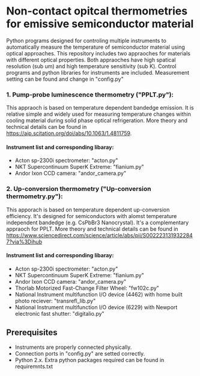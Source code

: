 # **Non-contact opitcal thermometries for emissive semiconductor material**
Python programs designed for controling multiple instruments to automatically measure the temperature of semiconductor material using optical approaches. This repository includes two appraoches for materials with different optical properties. Both appraoches have high spatical resolution (sub um) and high temperature sensitivity (sub K). Control programs and python libraries for instruments are included. Measurement setting can be found and change in "config.py"

### 1. Pump-probe luminescence thermometry ("PPLT.py"):
This appraoch is based on temperature dependent bandedge emission. It is relative simple and widely used for measuring temperature changes within cooling material during solid phase optical refrigeration. More theory and technical details can be found in https://aip.scitation.org/doi/abs/10.1063/1.4811759. 

#### Instrument list and corresponding libaray:
* Acton sp-2300i spectrometer: "acton.py"
* NKT Supercontinuum SuperK Extreme: "fianium.py"
* Andor Ixon CCD camera: "andor_camera.py"

### 2. Up-conversion thermometry ("Up-conversion thermometry.py"):
This apporach is based on temperature dependent up-conversion efficiency. It's designed for semiconductors with alomst temperature independent bandedge (e.g. CsPbBr3 Nanocrystal). It's a complementary appraoch for PPLT. More theory and technical details can be found in https://www.sciencedirect.com/science/article/abs/pii/S0022231319322847?via%3Dihub

#### Instrument list and corresponding libaray:
* Acton sp-2300i spectrometer: "acton.py"
* NKT Supercontinuum SuperK Extreme: "fianium.py"
* Andor Ixon CCD camera: "andor_camera.py"
* Thorlab Motorized Fast-Change Filter Wheel: "fw102c.py"
* National Instrument multifunction I/O device (4462) with home built photo reciever: "transrefl_lib.py"
* National Instrument multifunction I/O device (6229) with Newport electronic fast shutter: "digitalio.py"

## **Prerequisites**
* Instruments are properly connected physically.
* Connection ports in "config.py" are setted correctly.
* Python 2.x. Extra python packages required can be found in requiremnts.txt     


